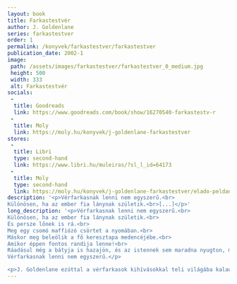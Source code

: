 ```yaml
---
layout: book
title: Farkastestvér
author: J. Goldenlane
series: farkastestver
order: 1
permalink: /konyvek/farkastestver/farkastestver
publication_date: 2002-1
image: 
 path: /assets/images/farkastestver/farkastestver_0_medium.jpg
 height: 500
 width: 333
 alt: Farkastestvér
socials:
 - 
  title: Goodreads
  link: https://www.goodreads.com/book/show/16270540-farkastestv-r
 - 
  title: Moly
  link: https://moly.hu/konyvek/j-goldenlane-farkastestver
stores:
 - 
  title: Libri
  type: second-hand
  link: https://www.libri.hu/muleiras/?sl_l_id=64173
 -
  title: Moly
  type: second-hand
  link: https://moly.hu/konyvek/j-goldenlane-farkastestver/elado-peldanyok
description: '<p>Vérfarkasnak ​lenni nem egyszerű.<br>
Különösen, ha az ember fia lánynak születik.<br>[...]</p>'
long_description: '<p>Vérfarkasnak ​lenni nem egyszerű.<br>
Különösen, ha az ember fia lánynak születik.<br>
És persze lőnek is rá.<br>
Meg egy csomó maffiózó csörtet a nyomában.<br>
Máskor meg beleölik a fő keresztapa medencéjébe.<br>
Amikor éppen fontos randija lenne!<br>
Ráadásul még a bátyja is hazajön, és az istennek sem maradna nyugton, minek következtében rájuk szabadul a teljes emberi civilizáció, minden veszett baromságával együtt!<br>
Vérfarkasnak lenni nem egyszerű.</p>

<p>J. Goldenlane ezúttal a vérfarkasok kihívásokkal teli világába kalauzolja el olvasóit. Mesteri részletességgel rajzolja meg a farkaslét mindennapjait, az ember és a szörnyeteg örök harcát, a természetfeletti hatalom problémáit: az elmaradhatatlan, pikírt humorral fűszerezve. Az írónő a tőle megszokott ellenállhatatlan, sodró lendülettel, fordulatos drámával mutatja be a főszereplő, Christina és a bátyja, Christian különleges testvéri kapcsolatát – amely a Holdtestvér imádott és a rendőrcsalád elátkozott áldásán túl mindkettejük számára a legfontosabb a világon… nem is csoda, ha bármit hajlandók feláldozni, bárkivel hajlandók megharcolni érte.</p>'
---
```


